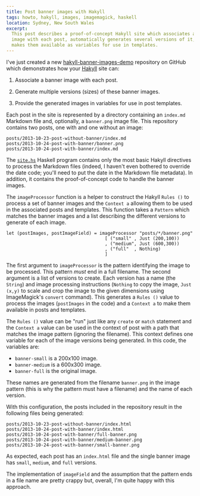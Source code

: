 ```yaml
---
title: Post banner images with Hakyll
tags: howto, hakyll, images, imagemagick, haskell
location: Sydney, New South Wales
excerpt: 
  This post describes a proof-of-concept Hakyll site which associates a banner
  image with each post, automatically generates several versions of it, and
  makes them available as variables for use in templates.
---
```


I've just created a new [hakyll-banner-images-demo][repo] repository on GitHub
which demonstrates how your [Hakyll][] site can:

1. Associate a banner image with each post.

2. Generate multiple versions (sizes) of these banner images.

3. Provide the generated images in variables for use in post templates.

[repo]: https://github.com/thsutton/hakyll-banner-images-demo
[Hakyll]: http://hackage.haskell.org/package/hakyll

Each post in the site is represented by a directory containing an `index.md`
Markdown file and, optionally, a `banner.png` image file. This repository
contains two posts, one with and one without an image:

    posts/2013-10-23-post-without-banner/index.md
    posts/2013-10-24-post-with-banner/banner.png
    posts/2013-10-24-post-with-banner/index.md

The [`site.hs`][site.hs] Haskell program contains only the most basic Hakyll
directives to process the Markdown files (indeed, I haven't even bothered to
override the date code; you'll need to put the date in the Markdown file
metadata). In addition, it contains the proof-of-concept code to handle the
banner images.

[site.hs]: https://github.com/thsutton/hakyll-banner-images-demo/blob/master/site.hs

The `imageProcessor` function is a helper to construct the Hakyll `Rules ()` to
process a set of banner images and the `Context a` allowing them to be used in
the associated posts and templates. This function takes a `Pattern` which
matches the banner images and a list describing the different versions to
generate of each image.

````{.haskell}
let (postImages, postImageField) = imageProcessor "posts/*/banner.png"
                                     [ ("small" , Just (200,100))
                                     , ("medium", Just (600,300))
                                     , ("full"  , Nothing)
                                     ]
````

The first argument to `imageProcessor` is the pattern identifying the image to
be processed. This pattern *must* end in a full filename. The second argument
is a list of versions to create. Each version has a name (the `String`) and
image processing instructions (`Nothing` to copy the image, `Just (x,y)` to
scale and crop the image to the given dimensions using ImageMagick's `convert`
command). This generates a `Rules ()` value to process the images (`postImages`
in the code) and a `Context a` to make them available in posts and templates.

The `Rules ()` value can be "run" just like any `create` or `match` statement
and the `Context a` value can be used in the context of post with a path that
matches the image pattern (ignoring the filename). This context defines one
variable for each of the image versions being generated. In this code, the
variables are:

- `banner-small` is a 200x100 image.
- `banner-medium` is a 600x300 image.
- `banner-full` is the original image.

These names are generated from the filename `banner.png` in the image pattern
(this is why the pattern must have a filename) and the name of each version.

With this configuration, the posts included in the repository result in the
following files being generated:

    posts/2013-10-23-post-without-banner/index.html
    posts/2013-10-24-post-with-banner/index.html
    posts/2013-10-24-post-with-banner/full-banner.png
    posts/2013-10-24-post-with-banner/medium-banner.png
    posts/2013-10-24-post-with-banner/small-banner.png

As expected, each post has an `index.html` file and the single banner image has
`small`, `medium`, and `full` versions.

The implementation of `imageField` and the assumption that the pattern ends in
a file name are pretty crappy but, overall, I'm quite happy with this approach.
